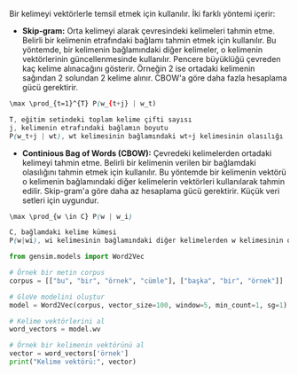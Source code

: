 Bir kelimeyi vektörlerle temsil etmek için kullanılır. İki farklı yöntemi içerir:
- **Skip-gram:** Orta kelimeyi alarak çevresindeki kelimeleri tahmin etme. Belirli bir kelimenin etrafındaki bağlamı tahmin etmek için kullanılır. Bu yöntemde, bir kelimenin bağlamındaki diğer kelimeler, o kelimenin vektörlerinin güncellenmesinde kullanılır. Pencere büyüklüğü çevreden kaç kelime alınacağını gösterir. Örneğin 2 ise ortadaki kelimenin sağından 2 solundan 2 kelime alınır. CBOW'a göre daha fazla hesaplama gücü gerektirir. 
```css
\max \prod_{t=1}^{T} P(w_{t+j} | w_t)

T, eğitim setindeki toplam kelime çifti sayısı
j, kelimenin etrafındaki bağlamın boyutu
P(w_t+j | wt), wt kelimesinin bağlamındaki wt+j kelimesinin olasılığı
```
- **Continious Bag of Words (CBOW):** Çevredeki kelimelerden ortadaki kelimeyi tahmin etme. Belirli bir kelimenin verilen bir bağlamdaki olasılığını tahmin etmek için kullanılır. Bu yöntemde bir kelimenin vektörü o kelimenin bağlamındaki diğer kelimelerin vektörleri kullanılarak tahmin edilir. Skip-gram'a göre daha az hesaplama gücü gerektirir. Küçük veri setleri için uygundur.
```css
\max \prod_{w \in C} P(w | w_i)

C, bağlamdaki kelime kümesi
P(w|wi), wi kelimesinin bağlamındaki diğer kelimelerden w kelimesinin olasılığı
```

```python
from gensim.models import Word2Vec

# Örnek bir metin corpus
corpus = [["bu", "bir", "örnek", "cümle"], ["başka", "bir", "örnek"]]

# GloVe modelini oluştur
model = Word2Vec(corpus, vector_size=100, window=5, min_count=1, sg=1)

# Kelime vektörlerini al
word_vectors = model.wv

# Örnek bir kelimenin vektörünü al
vector = word_vectors['örnek']
print("Kelime vektörü:", vector)
```